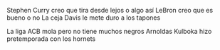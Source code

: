 Stephen Curry creo que tira desde lejos o algo así
LeBron creo que es bueno o no
La ceja Davis le mete duro a los tapones

La liga ACB mola pero no tiene muchos negros
Arnoldas Kulboka hizo pretemporada con los hornets

